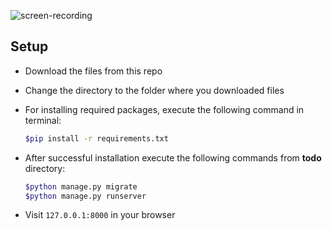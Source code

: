 
![screen-recording](https://user-images.githubusercontent.com/96579311/148106687-e4e59ae5-235c-49e9-a9cd-915ddb82920f.gif)



## Setup

- Download the files from this repo
- Change the directory to the folder where you downloaded files
- For installing required packages, execute the following command in terminal:

    ```bash
    $pip install -r requirements.txt
    ```

- After successful installation execute the following commands from <strong>todo</strong> directory:

    ```bash
    $python manage.py migrate
    $python manage.py runserver
    ```

- Visit `127.0.0.1:8000` in your browser 

